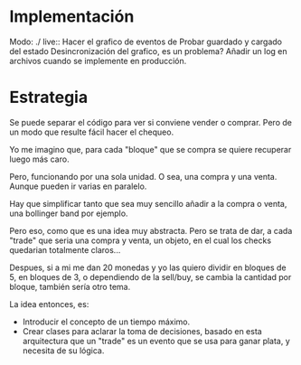 # Implementación
Modo: ./ live:<days>:
    Hacer el grafico de eventos de <days>
    Probar guardado y cargado del estado
Desincronización del grafico, es un problema?
Añadir un log en archivos cuando se implemente en producción.

# Estrategia
Se puede separar el código para ver si conviene vender o comprar.
Pero de un modo que resulte fácil hacer el chequeo.

Yo me imagino que, para cada "bloque" que se compra se quiere recuperar
luego más caro.

Pero, funcionando por una sola unidad. O sea, una compra y una venta. Aunque pueden
ir varias en paralelo.

Hay que simplificar tanto que sea muy sencillo añadir a la compra o venta, 
una bollinger band por ejemplo.


Pero eso, como que es una idea muy abstracta. Pero se trata de dar, a cada "trade" que seria
una compra y venta, un objeto, en el cual los checks quedarian totalmente claros...

Despues, si a mi me dan 20 monedas y yo las quiero dividir en
bloques de 5, en bloques de 3, o dependiendo de la sell/buy, se
cambia la cantidad por bloque, también sería otro tema.

La idea entonces, es:
- Introducir el concepto de un tiempo máximo.
- Crear clases para aclarar la toma de decisiones, basado en esta
  arquitectura que un "trade" es un evento que se usa para ganar plata,
  y necesita de su lógica.
  
  